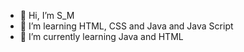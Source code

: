 - 👋 Hi, I’m S_M
- 👀 I’m learning HTML, CSS and Java and Java Script
- 🌱 I’m currently learning Java and HTML
